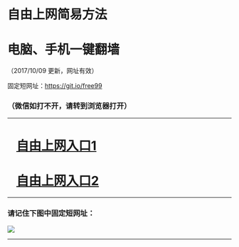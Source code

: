 ﻿# 自由上网简易方法

# 电脑、手机一键翻墙

（2017/10/09 更新，网址有效）

固定短网址：https://git.io/free99

### （微信如打不开，请转到浏览器打开）


***





# &nbsp;&nbsp; <a href="http://ft872228094.fwq-tz-1001.info/fwqtz01.html?t=100900132600 " target="_blank">自由上网入口1</a>
# &nbsp;&nbsp; <a href="http://ft2963116111.fwq-tz-1002.info/fwqtz02.html?t=100900121771 " target="_blank">自由上网入口2</a>
***

### 请记住下图中固定短网址：

<img src="https://s3-us-west-2.amazonaws.com/fwq-1001/yjfq-20170905okok.png" /> 


***

